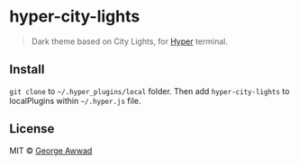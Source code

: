 # hyper-city-lights

> Dark theme based on City Lights, for [Hyper](https://hyper.is/) terminal.

<!-- ![](screenshot.png) -->

## Install

`git clone` to `~/.hyper_plugins/local` folder.
Then add `hyper-city-lights` to localPlugins within `~/.hyper.js` file.

## License

MIT © [George Awwad](http://gawwad-portfolio.herokuapp.com)
